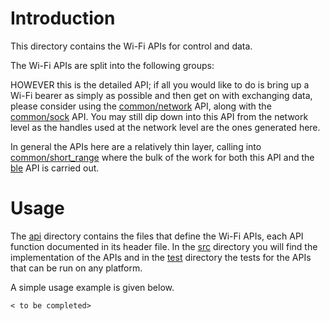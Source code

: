 # Introduction
This directory contains the Wi-Fi APIs for control and data.

The Wi-Fi APIs are split into the following groups:

<to be completed>

HOWEVER this is the detailed API; if all you would like to do is bring up a Wi-Fi bearer as simply as possible and then get on with exchanging data, please consider using the [common/network](/common/network) API, along with the [common/sock](/common/sock) API.  You may still dip down into this API from the network level as the handles used at the network level are the ones generated here.

In general the APIs here are a relatively thin layer, calling into [common/short_range](/common/short_range) where the bulk of the work for both this API and the [ble](/ble) API is carried out.

# Usage
The [api](api) directory contains the files that define the Wi-Fi APIs, each API function documented in its header file.  In the [src](src) directory you will find the implementation of the APIs and in the [test](test) directory the tests for the APIs that can be run on any platform.

A simple usage example is given below.

```
< to be completed>
```